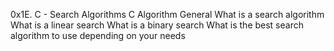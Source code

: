 0x1E. C - Search Algorithms
C
Algorithm
General
What is a search algorithm
What is a linear search
What is a binary search
What is the best search algorithm to use depending on your needs

